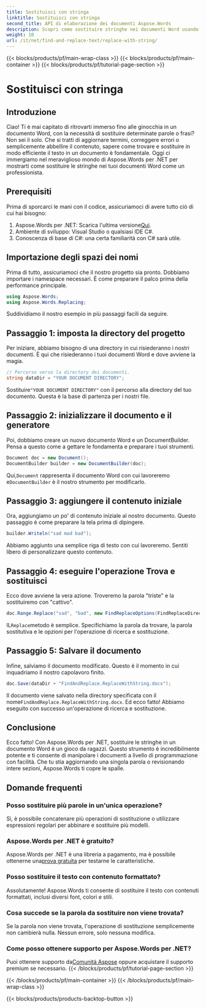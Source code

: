 ```yaml
---
title: Sostituisci con stringa
linktitle: Sostituisci con stringa
second_title: API di elaborazione dei documenti Aspose.Words
description: Scopri come sostituire stringhe nei documenti Word usando Aspose.Words per .NET con questa guida passo-passo. Perfetta per gli sviluppatori che vogliono automatizzare la modifica dei documenti.
weight: 10
url: /it/net/find-and-replace-text/replace-with-string/
---
```


{{< blocks/products/pf/main-wrap-class >}}
{{< blocks/products/pf/main-container >}}
{{< blocks/products/pf/tutorial-page-section >}}

# Sostituisci con stringa


## Introduzione

Ciao! Ti è mai capitato di ritrovarti immerso fino alle ginocchia in un documento Word, con la necessità di sostituire determinate parole o frasi? Non sei il solo. Che si tratti di aggiornare termini, correggere errori o semplicemente abbellire il contenuto, sapere come trovare e sostituire in modo efficiente il testo in un documento è fondamentale. Oggi ci immergiamo nel meraviglioso mondo di Aspose.Words per .NET per mostrarti come sostituire le stringhe nei tuoi documenti Word come un professionista.

## Prerequisiti

Prima di sporcarci le mani con il codice, assicuriamoci di avere tutto ciò di cui hai bisogno:

1.  Aspose.Words per .NET: Scarica l'ultima versione[Qui](https://releases.aspose.com/words/net/).
2. Ambiente di sviluppo: Visual Studio o qualsiasi IDE C#.
3. Conoscenza di base di C#: una certa familiarità con C# sarà utile.

## Importazione degli spazi dei nomi

Prima di tutto, assicuriamoci che il nostro progetto sia pronto. Dobbiamo importare i namespace necessari. È come preparare il palco prima della performance principale.

```csharp
using Aspose.Words;
using Aspose.Words.Replacing;
```

Suddividiamo il nostro esempio in più passaggi facili da seguire.

## Passaggio 1: imposta la directory del progetto

Per iniziare, abbiamo bisogno di una directory in cui risiederanno i nostri documenti. È qui che risiederanno i tuoi documenti Word e dove avviene la magia.

```csharp
// Percorso verso la directory dei documenti.
string dataDir = "YOUR DOCUMENT DIRECTORY";
```

 Sostituire`"YOUR DOCUMENT DIRECTORY"` con il percorso alla directory del tuo documento. Questa è la base di partenza per i nostri file.

## Passaggio 2: inizializzare il documento e il generatore

Poi, dobbiamo creare un nuovo documento Word e un DocumentBuilder. Pensa a questo come a gettare le fondamenta e preparare i tuoi strumenti.

```csharp
Document doc = new Document();
DocumentBuilder builder = new DocumentBuilder(doc);
```

 Qui,`Document` rappresenta il documento Word con cui lavoreremo e`DocumentBuilder` è il nostro strumento per modificarlo.

## Passaggio 3: aggiungere il contenuto iniziale

Ora, aggiungiamo un po' di contenuto iniziale al nostro documento. Questo passaggio è come preparare la tela prima di dipingere.

```csharp
builder.Writeln("sad mad bad");
```

Abbiamo aggiunto una semplice riga di testo con cui lavoreremo. Sentiti libero di personalizzare questo contenuto.

## Passaggio 4: eseguire l'operazione Trova e sostituisci

Ecco dove avviene la vera azione. Troveremo la parola "triste" e la sostituiremo con "cattivo".

```csharp
doc.Range.Replace("sad", "bad", new FindReplaceOptions(FindReplaceDirection.Forward));
```

 IL`Replace`metodo è semplice. Specifichiamo la parola da trovare, la parola sostitutiva e le opzioni per l'operazione di ricerca e sostituzione.

## Passaggio 5: Salvare il documento

Infine, salviamo il documento modificato. Questo è il momento in cui inquadriamo il nostro capolavoro finito.

```csharp
doc.Save(dataDir + "FindAndReplace.ReplaceWithString.docx");
```

 Il documento viene salvato nella directory specificata con il nome`FindAndReplace.ReplaceWithString.docx`. Ed ecco fatto! Abbiamo eseguito con successo un'operazione di ricerca e sostituzione.

## Conclusione

Ecco fatto! Con Aspose.Words per .NET, sostituire le stringhe in un documento Word è un gioco da ragazzi. Questo strumento è incredibilmente potente e ti consente di manipolare i documenti a livello di programmazione con facilità. Che tu stia aggiornando una singola parola o revisionando intere sezioni, Aspose.Words ti copre le spalle.

## Domande frequenti

### Posso sostituire più parole in un'unica operazione?
Sì, è possibile concatenare più operazioni di sostituzione o utilizzare espressioni regolari per abbinare e sostituire più modelli.

### Aspose.Words per .NET è gratuito?
 Aspose.Words per .NET è una libreria a pagamento, ma è possibile ottenerne una[prova gratuita](https://releases.aspose.com/) per testarne le caratteristiche.

### Posso sostituire il testo con contenuto formattato?
Assolutamente! Aspose.Words ti consente di sostituire il testo con contenuti formattati, inclusi diversi font, colori e stili.

### Cosa succede se la parola da sostituire non viene trovata?
Se la parola non viene trovata, l'operazione di sostituzione semplicemente non cambierà nulla. Nessun errore, solo nessuna modifica.

### Come posso ottenere supporto per Aspose.Words per .NET?
 Puoi ottenere supporto da[Comunità Aspose](https://forum.aspose.com/c/words/8) oppure acquistare il supporto premium se necessario.
{{< /blocks/products/pf/tutorial-page-section >}}

{{< /blocks/products/pf/main-container >}}
{{< /blocks/products/pf/main-wrap-class >}}

{{< blocks/products/products-backtop-button >}}
